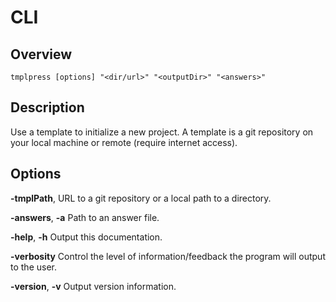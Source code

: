 # CLI

## Overview

```shell
tmplpress [options] "<dir/url>" "<outputDir>" "<answers>"
```

## Description

Use a template to initialize a new project. A template is a git repository on
your local machine or remote (require internet access).

## Options

**-tmplPath**, URL to a git repository or a local path to a directory.

**-answers**, **-a** Path to an answer file.

**-help**, **-h** Output this documentation.

**-verbosity** Control the level of information/feedback the program will
output to the user.

**-version**, **-v** Output version information.
